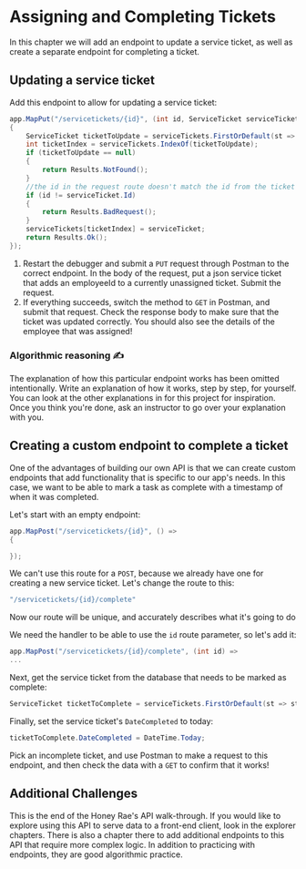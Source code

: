 # Assigning and Completing Tickets
In this chapter we will add an endpoint to update a service ticket, as well as create a separate endpoint for completing a ticket.

## Updating a service ticket

Add this endpoint to allow for updating a service ticket:
```csharp
app.MapPut("/servicetickets/{id}", (int id, ServiceTicket serviceTicket) =>
{
    ServiceTicket ticketToUpdate = serviceTickets.FirstOrDefault(st => st.Id == id);
    int ticketIndex = serviceTickets.IndexOf(ticketToUpdate);
    if (ticketToUpdate == null)
    {
        return Results.NotFound();
    }
    //the id in the request route doesn't match the id from the ticket in the request body. That's a bad request!
    if (id != serviceTicket.Id)
    {
        return Results.BadRequest();
    }
    serviceTickets[ticketIndex] = serviceTicket;
    return Results.Ok();
});
```

1. Restart the debugger and submit a `PUT` request through Postman to the correct endpoint. In the body of the request, put a json service ticket that adds an employeeId to a currently unassigned ticket. Submit the request. 
1. If everything succeeds, switch the method to `GET` in Postman, and submit that request. Check the response body to make sure that the ticket was updated correctly. You should also see the details of the employee that was assigned!

### Algorithmic reasoning  ✍️ 
The explanation of how this particular endpoint works has been omitted intentionally. Write an explanation of how it works, step by step, for yourself. You can look at the other explanations in for this project for inspiration.  Once you think you're done, ask an instructor to go over your explanation with you. 

## Creating a custom endpoint to complete a ticket

One of the advantages of building our own API is that we can create custom endpoints that add functionality that is specific to our app's needs. In this case, we want to be able to mark a task as complete with a timestamp of when it was completed. 

Let's start with an empty endpoint:
``` csharp
app.MapPost("/servicetickets/{id}", () =>
{

});
```
We can't use this route for a `POST`, because we already have one for creating a new service ticket. Let's change the route to this:
``` csharp
"/servicetickets/{id}/complete"
```

Now our route will be unique, and accurately describes what it's going to do

We need the handler to be able to use the `id` route parameter, so let's add it:
``` csharp
app.MapPost("/servicetickets/{id}/complete", (int id) =>
...
```

Next, get the service ticket from the database that needs to be marked as complete:
``` csharp
ServiceTicket ticketToComplete = serviceTickets.FirstOrDefault(st => st.Id == id);
```
Finally, set the service ticket's `DateCompleted` to today:
``` csharp
ticketToComplete.DateCompleted = DateTime.Today;
```

Pick an incomplete ticket, and use Postman to make a request to this endpoint, and then check the data with a `GET` to confirm that it works!

## Additional Challenges
This is the end of the Honey Rae's API walk-through. If you would like to explore using this API to serve data to a front-end client, look in the explorer chapters. There is also a chapter there to add additional endpoints to this API that require more complex logic. In addition to practicing with endpoints, they are good algorithmic practice. 


